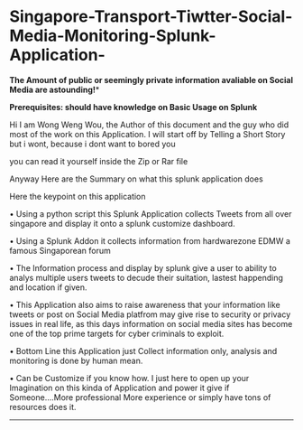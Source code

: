 # Singapore-Transport-Tiwtter-Social-Media-Monitoring-Splunk-Application-

****The Amount of public or seemingly private information avaliable on Social Media are astounding!*****

****Prerequisites: should have knowledge on Basic Usage on Splunk**** 

Hi I am Wong Weng Wou, the Author of this document and the guy who did most of the work on this Application. 
I will start off by Telling a Short Story but i wont, because i dont want to bored you 

you can read it yourself inside the Zip or Rar file

Anyway Here are the Summary on what this splunk application does

Here the keypoint on this application

•	Using a python script this Splunk Application collects Tweets from all over singapore and display it onto a splunk customize dashboard. 

•	Using a Splunk Addon it collects information from hardwarezone EDMW a famous  Singaporean forum 

•	The Information process and display by splunk give a user to ability to analys multiple users tweets to  decude their suitation, lastest happending and location if given.

•	This Application also aims to raise awareness that your information like tweets or post on Social Media platfrom may give rise to security or privacy issues in real life, as this days information on social media sites has become one of the top prime targets for cyber criminals to exploit.

•	Bottom Line this Application just Collect information only, analysis and monitoring is done by human mean.

•	Can be Customize if you know how. I just here to open up your Imagination on this kinda of Application and power it give if Someone....More professional More experience or simply have tons of resources does it.

*************************************************************************************************************


